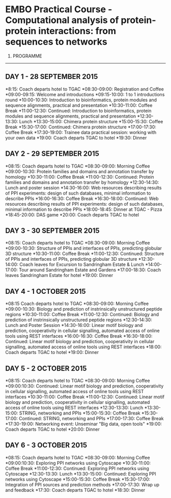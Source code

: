 EMBO Practical Course - Computational analysis of protein-protein interactions: from sequences to networks
==========================================================================================================

1) PROGRAMME
--------------

DAY 1 - 28 SEPTEMBER 2015
-------------------------
*8:15: Coach departs hotel to TGAC
*08:30-09:00: Registration and Coffee
*09:00-09:15: Welcome and introductions
*09:15-10:00: 1 to 1 introductions round
*10:00-10:30: Introduction to bioinformatics, protein modules and sequence alignments, practical and presentation
*10:30-11:00: Coffee Break
*11:00-12:30: Continued: Introduction to bioinformatics, protein modules and sequence alignments, practical and presentation
*12:30-13:30: Lunch
*13:30-15:00: Chimera protein structure
*15:00-15:30: Coffee Break
*15:30-17:00: Continued: Chimera protein structure
*17:00-17:30: Coffee Break
*17:30-19:00: Trainee data practical session: working with your own data
*19:00: Coach departs TGAC to hotel
*19:30: Dinner

DAY 2 - 29 SEPTEMBER 2015
-------------------------
*08:15: Coach departs hotel to TGAC
*08:30-09:00: Morning Coffee
*09:00-10:30: Protein families and domains and annotation transfer by homology
*10:30-11:00: Coffee Break
*11:00-12:30: Continued: Protein families and domains and annotation transfer by homology
*12:30-14:30: Lunch and poster session
*14:30-16:00: Web resources describing results of PPI experiments: design of such databases, minimal information to describe PPIs
*16:00-16:30: Coffee Break
*16:30-18:00: Continued: Web resources describing results of PPI experiments: design of such databases, minimal information to describe PPIs
*18:00-18:45: Dinner at TGAC - Pizza
*18:45-20:00: DAS game
*20:00: Coach departs TGAC to hotel

DAY 3 - 30 SEPTEMBER 2015
------------------------
*08:15: Coach departs hotel to TGAC
*08:30-09:00: Morning Coffee
*09:00-10:30: Structure of PPIs and interfaces of PPIs, predicting globular 3D structure
*10:30-11:00: Coffee Break
*11:00-12:30: Continued: Structure of PPIs and interfaces of PPIs, predicting globular 3D structure
*12:30-14:00: Coach leaves for Excursion to Sandringham Estate & Lunch
*14:00-17:00: Tour around Sandringham Estate and Gardens
*17:00-18:30: Coach leaves Sandringham Estate for hotel
*19:00: Dinner

DAY 4 - 1 OCTOBER 2015
----------------------
*08:15 Coach departs hotel to TGAC
*08:30-09:00: Morning Coffee
*09:00-10:30: Biology and prediction of instrinsically unstructured peptide regions
*10:30-11:00: Coffee Break
*11:00-12:30: Continued: Biology and prediction of instrinsically unstructured peptide regions
*12:30-14:30: Lunch and Poster Session
*14:30-16:00: Linear motif biology and prediction, cooperativity in cellular signalling, automated access of online tools using REST interfaces
*16:00-16:30: Coffee Break
*16:30-18:00: Continued: Linear motif biology and prediction, cooperativity in cellular signalling, automated access of online tools using REST interfaces
*18:00: Coach departs TGAC to hotel
*19:00: Dinner

DAY 5 - 2 OCTOBER 2015
----------------------
*08:15: Coach departs hotel to TGAC
*08:30-09:00: Morning Coffee
*09:00:10:30: Continued: Linear motif biology and prediction, cooperativity in cellular signalling, automated access of online tools using REST interfaces
*10:30-11:00: Coffee Break
*11:00-12:30: Continued: Linear motif biology and prediction, cooperativity in cellular signalling, automated access of online tools using REST interfaces
*12:30-13:30: Lunch
*13:30-15:00: STRING, networking and PPIs
*15:00-15:30: Coffee Break
*15:30-17:00: Continued: STRING, networking and PPIs
*17:00-17:30: Coffee Break
*17:30-19:00: Networking event: Unseminar "Big data, open tools"
*19:00: Coach departs TGAC to hotel
*20:00: Dinner

DAY 6 - 3 OCTOBER 2015
----------------------
*08:15: Coach departs hotel to TGAC
*08:30-09:00: Morning Coffee
*09:00:10:30: Exploring PPI networks using Cytoscape
*10:30-11:00: Coffee Break
*11:00-12:30: Continued: Exploring PPI networks using Cytoscape
*12:30-13:30: Lunch
*13:30-15:00: Continued: Exploring PPI networks using Cytoscape
*15:00-15:30: Coffee Break
*15:30-17:00: Integration of PPI sources and prediction methods
*17:00-17:30: Wrap up and feedback
*17:30: Coach departs TGAC to hotel
*18:30: Dinner
